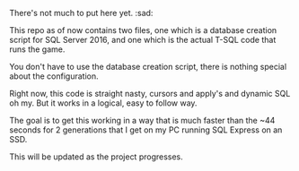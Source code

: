 There's not much to put here yet. :sad:

This repo as of now contains two files, one which is a database creation script for SQL Server 2016, 
and one which is the actual T-SQL code that runs the game.

You don't have to use the database creation script, there is nothing special about the configuration.

Right now, this code is straight nasty, cursors and apply's and dynamic SQL oh my. 
But it works in a logical, easy to follow way.

The goal is to get this working in a way that is much faster than the ~44 seconds for 2 generations
that I get on my PC running SQL Express on an SSD.

This will be updated as the project progresses.